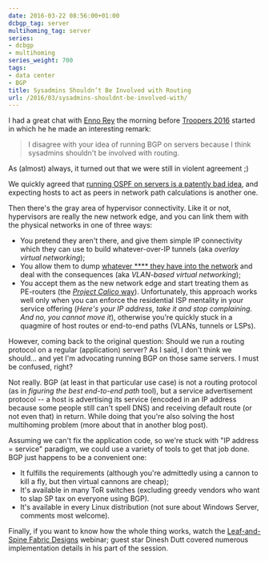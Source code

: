 ```yaml
---
date: 2016-03-22 08:56:00+01:00
dcbgp_tag: server
multihoming_tag: server
series:
- dcbgp
- multihoming
series_weight: 700
tags:
- data center
- BGP
title: Sysadmins Shouldn’t Be Involved with Routing
url: /2016/03/sysadmins-shouldnt-be-involved-with/
---
```

I had a great chat with [Enno Rey](https://twitter.com/Enno_Insinuator) the morning before [Troopers 2016](https://www.troopers.de/troopers16/) started in which he he made an interesting remark:

> I disagree with your idea of running BGP on servers because I think sysadmins shouldn't be involved with routing.

As (almost) always, it turned out that we were still in violent agreement ;)
<!--more-->
We quickly agreed that [running OSPF on servers is a patently bad idea](/2016/03/dont-run-ospf-with-your-customers/), and expecting hosts to act as peers in network path calculations is another one.

Then there's the gray area of hypervisor connectivity. Like it or not, hypervisors are really the new network edge, and you can link them with the physical networks in one of three ways:

-   You pretend they aren't there, and give them simple IP connectivity which they can use to build whatever-over-IP tunnels (aka *overlay virtual networking*);
-   You allow them to dump [whatever \*\*\*\* they have into the network](/2011/12/vmware-vswitch-baseline-of-simplicity/) and deal with the consequences (aka *VLAN-based virtual networking*);
-   You accept them as the new network edge and start treating them as PE-routers (the [*Project Calico* way](/2015/06/project-calico-is-it-any-good/)). Unfortunately, this approach works well only when you can enforce the residential ISP mentality in your service offering (*Here's your IP address, take it and stop complaining. And no, you cannot move it*), otherwise you're quickly stuck in a quagmire of host routes or end-to-end paths (VLANs, tunnels or LSPs).

However, coming back to the original question: Should we run a routing protocol on a regular (application) server? As I said, I don't think we should... and yet I'm advocating running BGP on those same servers. I must be confused, right?

Not really. BGP (at least in that particular use case) is not a routing protocol (as in *figuring the best end-to-end path* tool), but a service advertisement protocol -- a host is advertising its service (encoded in an IP address because some people still can't spell DNS) and receiving default route (or not even that) in return. While doing that you're also solving the host multihoming problem (more about that in another blog post).

Assuming we can't fix the application code, so we're stuck with "IP address = service" paradigm, we could use a variety of tools to get that job done. BGP just happens to be a convenient one:

-   It fulfills the requirements (although you're admittedly using a cannon to kill a fly, but then virtual cannons are cheap);
-   It's available in many ToR switches (excluding greedy vendors who want to slap SP tax on everyone using BGP).
-   It's available in every Linux distribution (not sure about Windows Server, comments most welcome).

Finally, if you want to know how the whole thing works, watch the [Leaf-and-Spine Fabric Designs](http://www.ipspace.net/Leaf-and-Spine_Fabric_Designs) webinar; guest star Dinesh Dutt covered numerous implementation details in his part of the session.
